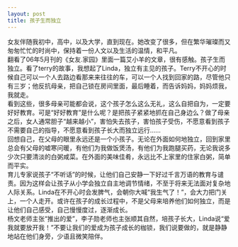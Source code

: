 ```yaml
---
layout: post
title: 孩子生而独立
---
```


<p>女友伴随我初中，高中，以及大学，直到现在。她改变了很多，但在繁华璀璨而又匆匆忙忙的时尚中，保持着一份人文以及生活的温情，和平凡。<br />
翻看了06年5月刊的《女友.家园》里面一篇艾小羊的文章，很有感触。孩子生而独立。看了terry的故事，我想起了Linda，独立有主见的孩子。Terry不开心的时候自己可以一个人去路边看那来来往往的车，可以一个人找到回家的路，尽管他只有三岁；他反抗母亲，把自己锁在房间里面，最后睡着，而告诉妈妈，妈妈烦我，我就走。<br />
看到这些，很多母亲可能都会说，这个孩子怎么这么无礼，这么自把自为，一定要好好教育。可是“好好教育”是什么呢？是把孩子紧紧地抓在自己身边么？做了母亲之后，女人通常胆子“越来越小”，害怕失去孩子，害怕孩子受伤，不愿意看到孩子不需要自己的指导，不愿意看到孩子长大而独立远行……<br />
回想自己，在父母的眼里永远还是一个小孩子。无论在外面如何地独立，回到家里总会有父母的嘘寒问暖，有他们为我做饭煲汤，有他们为我跑腿买药，无论我说多少次只要清淡的白粥咸菜。在外面的美味佳肴，永远比不上家里的住家白粥，简单而平实。<br />
育儿专家说孩子“不听话”的时候，让他们自己安静一下好过千言万语的教育与谴责。因为这样会让孩子从小学会独立自主地调节情绪，不至于将来无法面对复杂地人际关系。Linda在不开心时会发脾气，会朝你大喊“我生气了！”，会大力把门关上，一个人走开。或许在孩子的成长过程中，不是父母来培养他们如何独立，而是让他们自己感受，自己慢慢度过，逐渐成长。<br />
杨文老师主张“推出的爱”，李子勋老师也主张顺其自然，培孩子长大，Linda说“爱我就要放开我！”不要让我们的爱成为孩子成长的枷锁，我们说要做的，就是静静地站在他们身旁，少语且微笑陪伴。</p>
